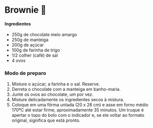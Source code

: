 # Brownie :chocolate_bar: 

#### Ingredientes

- 250g de chocolate meio amargo
- 250g de manteiga
- 200g de açúcar 
- 100g de farinha de trigo
- 1/2 colher (café) de sal 
- 4 ovos

### Modo de preparo

1. Misture o açúcar, a farinha e o sal. Reserve.
2. Derreta o chocolate com a manteiga em banho-maria.  
3. Junte os ovos ao chocolate, um por vez. 
4. Misture delicadamente os ingredientes secos à mistura.
5. Coloque em uma fôrma untada (20 x 28 cm) e asse em forno médio 170ºC até estar firme, aproximadamente 35 minutos. Um truque é apertar o topo do bolo com o indicador e, se ele voltar ao formato original, significa que está pronto. 

